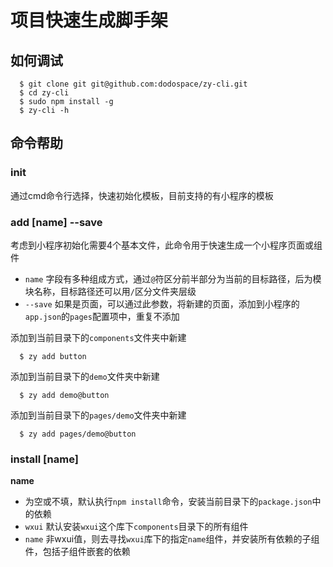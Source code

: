 # 项目快速生成脚手架

## 如何调试

```
  $ git clone git git@github.com:dodospace/zy-cli.git
  $ cd zy-cli
  $ sudo npm install -g
  $ zy-cli -h
```

## 命令帮助

### init

通过cmd命令行选择，快速初始化模板，目前支持的有小程序的模板

### add [name] --save

考虑到小程序初始化需要4个基本文件，此命令用于快速生成一个小程序页面或组件
* `name` 字段有多种组成方式，通过`@`符区分前半部分为当前的目标路径，后为模块名称，目标路径还可以用`/`区分文件夹层级
* `--save` 如果是页面，可以通过此参数，将新建的页面，添加到小程序的`app.json`的`pages`配置项中，重复不添加

添加到当前目录下的`components`文件夹中新建
```
  $ zy add button  
```

添加到当前目录下的`demo`文件夹中新建
```
  $ zy add demo@button 
```

添加到当前目录下的`pages/demo`文件夹中新建
```
  $ zy add pages/demo@button 
```

### install [name]

**name**
* 为空或不填，默认执行`npm install`命令，安装当前目录下的`package.json`中的依赖
* `wxui` 默认安装`wxui`这个库下`components`目录下的所有组件 
* `name` 非wxui值，则去寻找`wxui`库下的指定`name`组件，并安装所有依赖的子组件，包括子组件嵌套的依赖